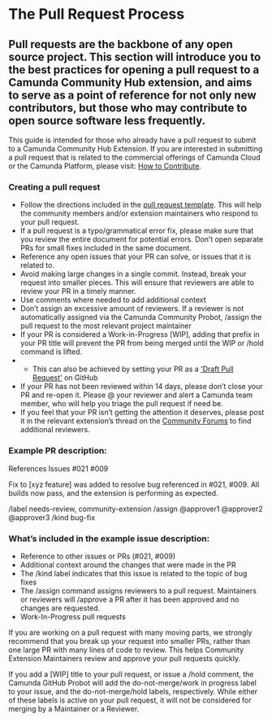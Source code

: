 # The Pull Request Process
## Pull requests are the backbone of any open source project. This section will introduce you to the best practices for opening a pull request to a Camunda Community Hub extension, and aims to serve as a point of reference for not only new contributors, but those who may contribute to open source software less frequently.

This guide is intended for those who already have a pull request to submit to a Camunda Community Hub Extension. If you are interested in submitting a pull request that is related to the commercial offerings of Camunda Cloud or the Camunda Platform, please visit: [How to Contribute](https://camunda.com/developers/how-to-contribute/). 

### Creating a pull request

* Follow the directions included in the [pull request template](https://github.com/Camunda-Community-Hub/community/issues/new/choose). This will help the community members and/or extension maintainers who respond to your pull request.
* If a pull request is a typo/grammatical error fix, please make sure that you review the entire document for potential errors. Don’t open separate PRs for small fixes included in the same document.
* Reference any open issues that your PR can solve, or issues that it is related to.
* Avoid making large changes in a single commit. Instead, break your request into smaller pieces. This will ensure that reviewers are able to review your PR in a timely manner.
* Use comments where needed to add additional context
* Don’t assign an excessive amount of reviewers. If a reviewer is not automatically assigned via the Camunda Community Probot, /assign the pull request to the most relevant project maintainer
* If your PR is considered a Work-in-Progress [WIP], adding that prefix in your PR title will prevent the PR from being merged until the WIP or /hold command is lifted.
*  * This can also be achieved by setting your PR as a ['Draft Pull Request'](https://github.blog/2019-02-14-introducing-draft-pull-requests/) on GitHub
* If your PR has not been reviewed within 14 days, please don’t close your PR and re-open it. Please @ your reviewer and alert a Camunda team member, who will help you triage the pull request if need be.
* If you feel that your PR isn’t getting the attention it deserves, please post it in the relevant extension’s thread on the [Community Forums](https://forum.camunda.org/c/community-extensions/13) to find additional reviewers.

### Example PR description:

References Issues #021 #009

Fix to [xyz feature] was added to resolve bug referenced in #021, #009. All builds now pass, and the extension is performing as expected.

/label needs-review, community-extension
/assign @approver1 @approver2 @approver3
/kind bug-fix

### What’s included in the example issue description:

* Reference to other issues or PRs (#021, #009)
* Additional context around the changes that were made in the PR
* The /kind label indicates that this issue is related to the topic of bug fixes
* The /assign command assigns reviewers to a pull request. Maintainers or reviewers will /approve a PR after it has been approved and no changes are requested.
* Work-In-Progress pull requests

If you are working on a pull request with many moving parts, we strongly recommend that you break up your request into smaller PRs, rather than one large PR with many lines of code to review. This helps Community Extension Maintainers review and approve your pull requests quickly. 

If you add a [WIP] title to your pull request, or issue a /hold comment, the Camunda GitHub Probot will add the do-not-merge/work in progress label to your issue, and the do-not-merge/hold labels, respectively. While either of these labels is active on your pull request, it will not be considered for merging by a Maintainer or a Reviewer. 
